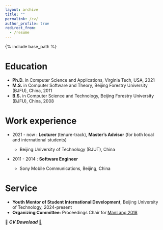 ```yaml
---
layout: archive
title: ""
permalink: /cv/
author_profile: true
redirect_from:
  - /resume
---
```


{% include base_path %}

Education
======
* **Ph.D.** in Computer Science and Applications, Virginia Tech, USA, 2021
* **M.S.** in Computer Software and Theory,  Beijing Forestry University (BJFU), China, 2011
* **B.S.** in Computer Science and Technology, Beijing Forestry University (BJFU), China, 2008


Work experience
======
* 2021 - now : **Lecturer** (tenure-track), **Master’s Advisor** (for both local and international students)
  * Beijing University of Technology (BJUT), China

* 2011 - 2014 : **Software Engineer**
  * Sony Mobile Communications, Beijing, China

Service
======
* **Youth Mentor of Student International Development**, Beijing University of Technology, 2024-present
* **Organizing Committee:** Proceedings Chair for [ManLang 2018](https://ssw.jku.at/Services/conferences/manlang18/manlang/organization)



:tiger: ***CV Download*** [:page_facing_up:](http://ignorer001.github.io/files/yinliu_cv.pdf)
 
<!-- Skills
======
* Skill 1
* Skill 2
  * Sub-skill 2.1
  * Sub-skill 2.2
  * Sub-skill 2.3
* Skill 3 -->

<!-- Publications
======
  <ul>{% for post in site.publications %}
    {% include archive-single-cv.html %}
  {% endfor %}</ul> -->
  
<!-- Talks
======
  <ul>{% for post in site.talks %}
    {% include archive-single-talk-cv.html %}
  {% endfor %}</ul> -->
  
<!-- Teaching
======
  <ul>{% for post in site.teaching %}
    {% include archive-single-cv.html %}
  {% endfor %}</ul> -->
  
